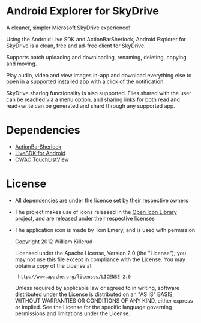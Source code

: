 Android Explorer for SkyDrive
=============================

A cleaner, simpler Microsoft SkyDrive experience!

Using the Android Live SDK and ActionBarSherlock, Android Explorer for SkyDrive is a clean, free and ad-free client for SkyDrive.

Supports batch uploading and downloading, renaming, deleting, copying and moving.

Play audio, video and view images in-app and download everything else to open in a supported installed app with a click of the notification.

SkyDrive sharing functionality is also supported. Files shared with the user can be reached via a menu option, and sharing links for both read and read+write can be generated and shard through any supported app.

Dependencies
============
- [ActionBarSherlock][1]
- [LiveSDK for Android][2]
- [CWAC TouchListView][3]

License
========
- All dependencies are under the licence set by their respective owners
- The project makes use of icons released in the [Open Icon Library project][4], and are released under their respective licenses
- The application icon is made by Tom Emery, and is used with permission

    Copyright 2012 William Killerud

    Licensed under the Apache License, Version 2.0 (the "License");
    you may not use this file except in compliance with the License.
    You may obtain a copy of the License at

       http://www.apache.org/licenses/LICENSE-2.0

    Unless required by applicable law or agreed to in writing, software
    distributed under the License is distributed on an "AS IS" BASIS,
    WITHOUT WARRANTIES OR CONDITIONS OF ANY KIND, either express or implied.
    See the License for the specific language governing permissions and
    limitations under the License.

[1]: https://github.com/JakeWharton/ActionBarSherlock
[2]: https://github.com/liveservices/LiveSDK-for-Android
[3]: https://github.com/commonsguy/cwac-touchlist
[4]: http://openiconlibrary.sourceforge.net/